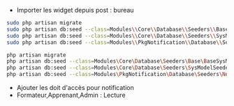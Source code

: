 

- Importer les widget depuis post : bureau


````bash
sudo php artisan migrate
sudo php artisan db:seed --class=Modules\\Core\\Database\\Seeders\\Base\\BaseSysModuleSeeder
sudo php artisan db:seed --class=Modules\\Core\\Database\\Seeders\\SysModelSeeder
sudo php artisan db:seed --class=Modules\\PkgNotification\\Database\\Seeders\\NotificationSeeder

````
 
````bash
php artisan migrate
php artisan db:seed --class=Modules\Core\Database\Seeders\Base\BaseSysModuleSeeder
php artisan db:seed --class=Modules\Core\Database\Seeders\SysModelSeeder
php artisan db:seed --class=Modules\PkgNotification\Database\Seeders\NotificationSeeder
````
 
- Ajouter les doit d'accès pour notification 
- Formateur,Apprenant,Admin : Lecture